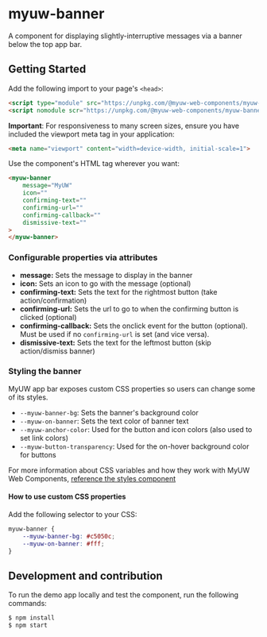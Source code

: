 # myuw-banner

A component for displaying slightly-interruptive messages via a banner below the top app bar.

## Getting Started

Add the following import to your page's `<head>`:

```html
<script type="module" src="https://unpkg.com/@myuw-web-components/myuw-banner@^1?module"></script>
<script nomodule scr="https://unpkg.com/@myuw-web-components/myuw-banner@^1"></script>
```

**Important**: For responsiveness to many screen sizes, ensure you have included the viewport meta tag in your application:

```html
<meta name="viewport" content="width=device-width, initial-scale=1">
```

Use the component's HTML tag wherever you want:

```HTML
<myuw-banner
    message="MyUW"
    icon=""
    confirming-text=""
    confirming-url=""
    confirming-callback=""
    dismissive-text=""
>
</myuw-banner>
```

### Configurable properties via attributes

- **message:** Sets the message to display in the banner
- **icon:** Sets an icon to go with the message (optional)
- **confirming-text:** Sets the text for the rightmost button (take action/confirmation)
- **confirming-url:** Sets the url to go to when the confirming button is clicked (optional)
- **confirming-callback:** Sets the onclick event for the button (optional). Must be used if no `confirming-url` is set (and vice versa).
- **dismissive-text:** Sets the text for the leftmost button (skip action/dismiss banner)

### Styling the banner

MyUW app bar exposes custom CSS properties so users can change some of its styles.

- `--myuw-banner-bg`: Sets the banner's background color
- `--myuw-on-banner`: Sets the text color of banner text
- `--myuw-anchor-color`: Used for the button and icon colors (also used to set link colors)
- `--myuw-button-transparency`: Used for the on-hover background color for buttons


For more information about CSS variables and how they work with MyUW Web Components, [reference the styles component](https://github.com/myuw-web-components/myuw-app-styles "reference the styles component")

#### How to use custom CSS properties

Add the following selector to your CSS:

```css
myuw-banner {
    --myuw-banner-bg: #c5050c;
    --myuw-on-banner: #fff;
}
```

## Development and contribution

To run the demo app locally and test the component, run the following commands:

```bash
$ npm install
$ npm start
```